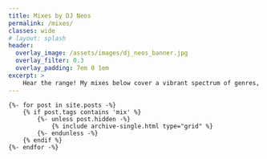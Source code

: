 ```yaml
---
title: Mixes by DJ Neos
permalink: /mixes/
classes: wide
# layout: splash
header:
  overlay_image: /assets/images/dj_neos_banner.jpg
  overlay_filter: 0.3
  overlay_padding: 7em 0 1em
excerpt: >
    Hear the range! My mixes below cover a vibrant spectrum of genres, from classic throwbacks to modern beats. Find your perfect groove and discover the sounds I love to spin. 🤘🔊
---
```


<div class="entries-{{ entries_layout }}">

    {%- for post in site.posts -%}
        {% if post.tags contains 'mix' %}
            {%- unless post.hidden -%}
                {% include archive-single.html type="grid" %}
            {%- endunless -%}
        {% endif %}
    {%- endfor -%}

</div>


<!-- <ul>
    {% for post in site.posts %} 
        {% if post.tags contains "mix" %}
            <li><a href="{{post.url}}">{{ post.title }}</li> 
        {% endif %}
    {% endfor %}
</ul> -->
